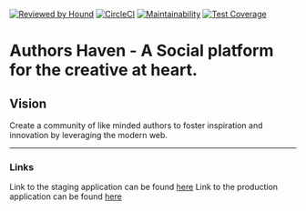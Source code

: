 [![Reviewed by Hound](https://img.shields.io/badge/Reviewed_by-Hound-8E64B0.svg)](https://houndci.com)
[![CircleCI](https://circleci.com/gh/andela/forsetti-ah-frontend.svg?style=svg)](https://circleci.com/gh/andela/forsetti-ah-frontend)
[![Maintainability](https://api.codeclimate.com/v1/badges/5d7d0581d5ff1b1f77ed/maintainability)](https://codeclimate.com/github/andela/forsetti-ah-frontend/maintainability)
[![Test Coverage](https://api.codeclimate.com/v1/badges/5d7d0581d5ff1b1f77ed/test_coverage)](https://codeclimate.com/github/andela/forsetti-ah-frontend/test_coverage)

Authors Haven - A Social platform for the creative at heart.
=======


## Vision
Create a community of like minded authors to foster inspiration and innovation
by leveraging the modern web.

---

### Links
Link to the staging application can be found [here](https://forsetti-ah-frontend-staging.herokuapp.com)
Link to the production application can be found [here](https://forsetti-ah-frontend.herokuapp.com)